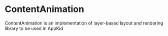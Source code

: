 # ContentAnimation

ContentAnimation is an implementation of layer-based layout and rendering library to be used in AppKid 
